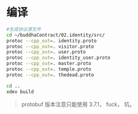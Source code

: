 # 编译

```bash
#生成协议源文件
cd ~/buddhaContract/02.identity/src/
protoc --cpp_out=. identity.proto
protoc --cpp_out=. visitor.proto
protoc --cpp_out=. user.proto
protoc --cpp_out=. identity_user.proto
protoc --cpp_out=. master.proto
protoc --cpp_out=. temple.proto
protoc --cpp_out=. thedead.proto

cd ..
xdev build
```

> protobuf 版本注意只能使用 3.7.1， fuck， 坑。
